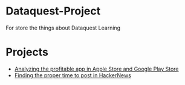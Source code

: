 # Dataquest-Project
For store the things about Dataquest Learning

# Projects
- [Analyzing the profitable app in Apple Store and Google Play Store](https://github.com/MelodyMale/Dataquest-Project/blob/master/Guided%20Project_%20Exploring%20Hacker%20News%20Posts.ipynb)
- [Finding the proper time to post in HackerNews](https://github.com/MelodyMale/Dataquest-Project/blob/master/Guided%20Project_%20Profitable%20App%20Profiles%20for%20the%20App%20Store%20and%20Google%20Play%20Markets.ipynb)
